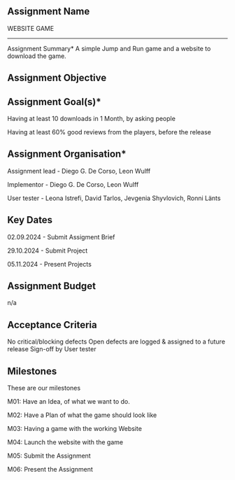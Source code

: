 ## Assignment Name 
WEBSITE GAME
<hr>
Assignment Summary*
A simple Jump and Run game and a website to download the game.

## Assignment Objective


## Assignment Goal(s)*

<p>Having at least 10 downloads in 1 Month, by asking people</p>

<p>Having at least 60% good reviews from the players, before the release</p>

## Assignment Organisation*
<p>Assignment lead - Diego G. De Corso, Leon Wulff</p>
<p>Implementor - Diego G. De Corso, Leon Wulff</p>
<p>User tester - Leona Istrefi, David Tarlos, Jevgenia Shyvlovich, Ronni Länts</p>

## Key Dates
<p>02.09.2024 - Submit Assigment Brief</p>
<p>29.10.2024 - Submit Project</p>
<p>05.11.2024 - Present Projects</p>

## Assignment Budget
n/a


## Acceptance Criteria
No critical/blocking defects
Open defects are logged & assigned to a future release
Sign-off by User tester

## Milestones
These are our milestones

<p>M01: Have an Idea, of what we want to do.</p> 
<p>M02: Have a Plan of what the game should look like</p> 
<p>M03: Having a game with the working Website</p> 
<p>M04: Launch the website with the game</p> 
<p>M05: Submit the Assignment</p>
<p>M06: Present the Assignment</p>




